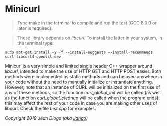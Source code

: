 # Minicurl

> Type make in the terminal to compile and run the test (GCC 8.0.0 or later is required).

> These library depends on *libcurl*. To install the latter in your system, in the terminal type:

	sudo apt-get install -y -f --install-suggests --install-recommends curl libcurl4-openssl-dev

Minicurl is a very simple and limited single header C++ wrapper around *libcurl*, intended to make the use of HTTP GET and HTTP POST easier. Both methods were implemented as static methods and can be used anywhere in your code without the need to manually initialize or instantiate anything. However, note that an instance of CURL will be initialized on the first use of any of these methods, so the function *curl_global_init* will be called (as well as the function *curl_global_cleanup* will be called when the program ends), this may affect the rest of your code in case you are making other uses of libcurl. Check the file *test.cpp* for examples.

*Copyright 2019 Jean Diogo (aka [Jango](mailto:jeandiogo@gmail.com))*
